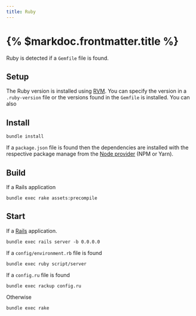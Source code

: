 ```yaml
---
title: Ruby
---
```


# {% $markdoc.frontmatter.title %}

Ruby is detected if a `Gemfile` file is found.

## Setup

The Ruby version is installed using [RVM](https://rvm.io/). You can specify the version in a `.ruby-version` file or the versions found in the `Gemfile` is installed. You can also

## Install

```
bundle install
```

If a `package.json` file is found then the dependencies are installed with the respective package manage from the [Node provider](/docs/providers/node) (NPM or Yarn).

## Build

If a Rails application

```
bundle exec rake assets:precompile
```

## Start

If a [Rails](https://rubyonrails.org/) application.

```
bundle exec rails server -b 0.0.0.0
```

If a `config/environment.rb` file is found

```
bundle exec ruby script/server
```

If a `config.ru` file is found

```
bundle exec rackup config.ru
```

Otherwise

```
bundle exec rake
```
